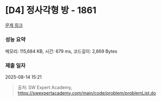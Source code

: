 # [D4] 정사각형 방 - 1861 

[문제 링크](https://swexpertacademy.com/main/code/problem/problemDetail.do?contestProbId=AV5LtJYKDzsDFAXc) 

### 성능 요약

메모리: 115,684 KB, 시간: 679 ms, 코드길이: 2,669 Bytes

### 제출 일자

2025-08-14 15:21



> 출처: SW Expert Academy, https://swexpertacademy.com/main/code/problem/problemList.do
